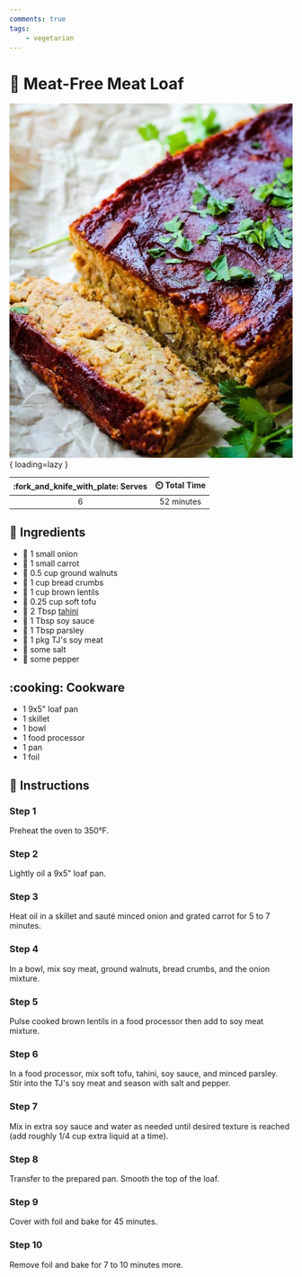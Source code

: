 ```yaml
---
comments: true
tags:
    - vegetarian
---
```

# :bread: Meat-Free Meat Loaf

![Meat-Free Meat Loaf](../assets/images/meat-free-meat-loaf.jpg){ loading=lazy }

| :fork_and_knife_with_plate: Serves | :timer_clock: Total Time |
|:----------------------------------:|:-----------------------: |
| 6 | 52 minutes |

## :salt: Ingredients

- :onion: 1 small onion
- :carrot: 1 small carrot
- :chestnut: 0.5 cup ground walnuts
- :bread: 1 cup bread crumbs
- :curry: 1 cup brown lentils
- :custard: 0.25 cup soft tofu
- :seedling: 2 Tbsp [tahini][1]
- :takeout_box: 1 Tbsp soy sauce
- :herb: 1 Tbsp parsley
- :cut_of_meat: 1 pkg TJ's soy meat
- :salt: some salt
- :salt: some pepper

## :cooking: Cookware

- 1 9x5" loaf pan
- 1 skillet
- 1 bowl
- 1 food processor
- 1 pan
- 1 foil

## :pencil: Instructions

### Step 1

Preheat the oven to 350°F.

### Step 2

Lightly oil a 9x5" loaf pan.

### Step 3

Heat oil in a skillet and sauté minced onion and grated carrot for 5 to 7 minutes.

### Step 4

In a bowl, mix soy meat, ground walnuts, bread crumbs, and the onion mixture.

### Step 5

Pulse cooked brown lentils in a food processor then add to soy meat mixture.

### Step 6

In a food processor, mix soft tofu, tahini, soy sauce, and minced parsley. Stir into the TJ's soy meat and season with
salt and pepper.

### Step 7

Mix in extra soy sauce and water as needed until desired texture is reached (add roughly 1/4 cup extra liquid at a
time).

### Step 8

Transfer to the prepared pan. Smooth the top of the loaf.

### Step 9

Cover with foil and bake for 45 minutes.

### Step 10

Remove foil and bake for 7 to 10 minutes more.

[1]: <../sauces-and-dressings/tahini.md>
